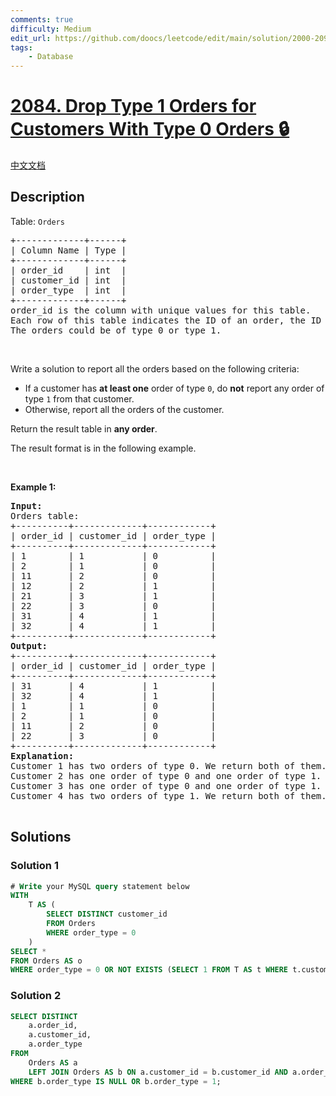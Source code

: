 ```yaml
---
comments: true
difficulty: Medium
edit_url: https://github.com/doocs/leetcode/edit/main/solution/2000-2099/2084.Drop%20Type%201%20Orders%20for%20Customers%20With%20Type%200%20Orders/README_EN.md
tags:
    - Database
---
```


# [2084. Drop Type 1 Orders for Customers With Type 0 Orders 🔒](https://leetcode.com/problems/drop-type-1-orders-for-customers-with-type-0-orders)

[中文文档](/solution/2000-2099/2084.Drop%20Type%201%20Orders%20for%20Customers%20With%20Type%200%20Orders/README.md)

## Description

<p>Table: <code>Orders</code></p>

<pre>
+-------------+------+
| Column Name | Type |
+-------------+------+
| order_id    | int  | 
| customer_id | int  |
| order_type  | int  | 
+-------------+------+
order_id is the column with unique values for this table.
Each row of this table indicates the ID of an order, the ID of the customer who ordered it, and the order type.
The orders could be of type 0 or type 1.
</pre>

<p>&nbsp;</p>

<p>Write a solution to report all the orders based on the following criteria:</p>

<ul>
	<li>If a customer has <strong>at least one</strong> order of type <code>0</code>, do <strong>not</strong> report any order of type <code>1</code> from that customer.</li>
	<li>Otherwise, report all the orders of the customer.</li>
</ul>

<p>Return the result table in <strong>any order</strong>.</p>

<p>The result format is in the following example.</p>

<p>&nbsp;</p>
<p><strong class="example">Example 1:</strong></p>

<pre>
<strong>Input:</strong>
Orders table:
+----------+-------------+------------+
| order_id | customer_id | order_type |
+----------+-------------+------------+
| 1        | 1           | 0          |
| 2        | 1           | 0          |
| 11       | 2           | 0          |
| 12       | 2           | 1          |
| 21       | 3           | 1          |
| 22       | 3           | 0          |
| 31       | 4           | 1          |
| 32       | 4           | 1          |
+----------+-------------+------------+
<strong>Output:</strong>
+----------+-------------+------------+
| order_id | customer_id | order_type |
+----------+-------------+------------+
| 31       | 4           | 1          |
| 32       | 4           | 1          |
| 1        | 1           | 0          |
| 2        | 1           | 0          |
| 11       | 2           | 0          |
| 22       | 3           | 0          |
+----------+-------------+------------+
<strong>Explanation:</strong>
Customer 1 has two orders of type 0. We return both of them.
Customer 2 has one order of type 0 and one order of type 1. We only return the order of type 0.
Customer 3 has one order of type 0 and one order of type 1. We only return the order of type 0.
Customer 4 has two orders of type 1. We return both of them.

</pre>

## Solutions

### Solution 1

<!-- tabs:start -->

```sql
# Write your MySQL query statement below
WITH
    T AS (
        SELECT DISTINCT customer_id
        FROM Orders
        WHERE order_type = 0
    )
SELECT *
FROM Orders AS o
WHERE order_type = 0 OR NOT EXISTS (SELECT 1 FROM T AS t WHERE t.customer_id = o.customer_id);
```

<!-- tabs:end -->

### Solution 2

<!-- tabs:start -->

```sql
SELECT DISTINCT
    a.order_id,
    a.customer_id,
    a.order_type
FROM
    Orders AS a
    LEFT JOIN Orders AS b ON a.customer_id = b.customer_id AND a.order_type != b.order_type
WHERE b.order_type IS NULL OR b.order_type = 1;
```

<!-- tabs:end -->

<!-- end -->
